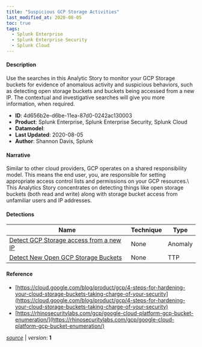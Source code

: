 ```yaml
---
title: "Suspicious GCP Storage Activities"
last_modified_at: 2020-08-05
toc: true
tags:
  - Splunk Enterprise
  - Splunk Enterprise Security
  - Splunk Cloud
---
```


#### Description

Use the searches in this Analytic Story to monitor your GCP Storage buckets for evidence of anomalous activity and suspicious behaviors, such as detecting open storage buckets and buckets being accessed from a new IP. The contextual and investigative searches will give you more information, when required.

- **ID**: 4d656b2e-d6be-11ea-87d0-0242ac130003
- **Product**: Splunk Enterprise, Splunk Enterprise Security, Splunk Cloud
- **Datamodel**: 
- **Last Updated**: 2020-08-05
- **Author**: Shannon Davis, Splunk

#### Narrative

Similar to other cloud providers, GCP operates on a shared responsibility model. This means the end user, you, are responsible for setting appropriate access control lists and permissions on your GCP resources.\ This Analytics Story concentrates on detecting things like open storage buckets (both read and write) along with storage bucket access from unfamiliar users and IP addresses.

#### Detections

| Name        | Technique   | Type         |
| ----------- | ----------- |--------------|
| [Detect GCP Storage access from a new IP](/cloud/detect_gcp_storage_access_from_a_new_ip/) | None | Anomaly |
| [Detect New Open GCP Storage Buckets](/cloud/detect_new_open_gcp_storage_buckets/) | None | TTP |

#### Reference

* [https://cloud.google.com/blog/product/gcp/4-steps-for-hardening-your-cloud-storage-buckets-taking-charge-of-your-security](https://cloud.google.com/blog/product/gcp/4-steps-for-hardening-your-cloud-storage-buckets-taking-charge-of-your-security)
* [https://rhinosecuritylabs.com/gcp/google-cloud-platform-gcp-bucket-enumeration/](https://rhinosecuritylabs.com/gcp/google-cloud-platform-gcp-bucket-enumeration/)



[*source*](https://github.com/splunk/security_content/tree/develop/stories/suspicious_gcp_storage_activities.yml) \| *version*: **1**
